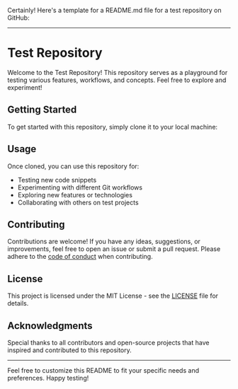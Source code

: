 Certainly! Here's a template for a README.md file for a test repository on GitHub:

---

# Test Repository

Welcome to the Test Repository! This repository serves as a playground for testing various features, workflows, and concepts. Feel free to explore and experiment!

## Getting Started

To get started with this repository, simply clone it to your local machine:


## Usage

Once cloned, you can use this repository for:

- Testing new code snippets
- Experimenting with different Git workflows
- Exploring new features or technologies
- Collaborating with others on test projects

## Contributing

Contributions are welcome! If you have any ideas, suggestions, or improvements, feel free to open an issue or submit a pull request. Please adhere to the [code of conduct](CODE_OF_CONDUCT.md) when contributing.

## License

This project is licensed under the MIT License - see the [LICENSE](LICENSE) file for details.

## Acknowledgments

Special thanks to all contributors and open-source projects that have inspired and contributed to this repository.

---

Feel free to customize this README to fit your specific needs and preferences. Happy testing!
